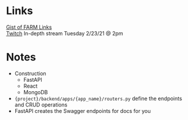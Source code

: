 # Links
[Gist of FARM Links](https://gist.github.com/aaronbassett/2dd38a1404aeeb79229d9c4b6857cee5)<br>
[Twitch](https://twitch.tv/aaronbassettdev) In-depth stream Tuesday 2/23/21 @ 2pm
# Notes
- Construction
  - FastAPI
  - React
  - MongoDB
- `{project}/backend/apps/{app_name}/routers.py` define the endpoints and CRUD operations
- FastAPI creates the Swagger endpoints for docs for you